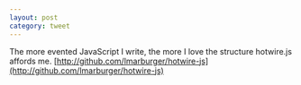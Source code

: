 ```yaml
---
layout: post
category: tweet
---
```

The more evented JavaScript I write, the more I love the structure hotwire.js affords me. [http://github.com/lmarburger/hotwire-js](http://github.com/lmarburger/hotwire-js)
